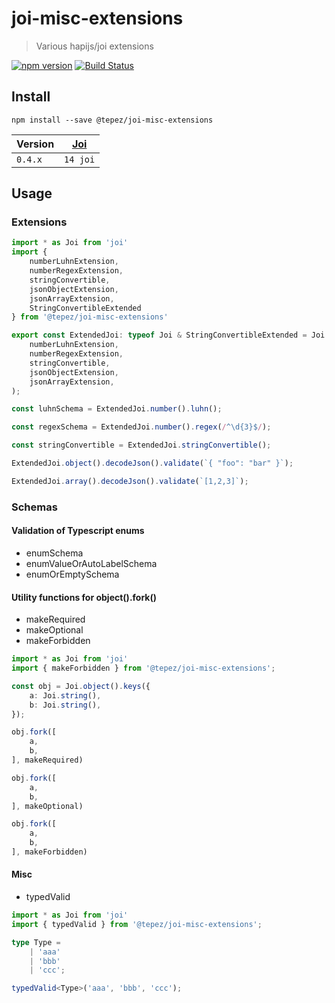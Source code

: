 # joi-misc-extensions
> Various hapijs/joi extensions

[![npm version](https://badge.fury.io/js/%40tepez%2Fjoi-misc-extensions.svg)](https://badge.fury.io/js/%40tepez%2Fjoi-misc-extensions)
[![Build Status](https://secure.travis-ci.org/tepez/joi-misc-extensions.svg?branch=master)](http://travis-ci.org/tepez/joi-misc-extensions)

## Install

```
npm install --save @tepez/joi-misc-extensions
```

| Version |  [Joi](https://github.com/sideway/joi) |
| ------- |  ------------------------------------- |
| `0.4.x`  |  `14 joi`                             |

## Usage

### Extensions

```typescript
import * as Joi from 'joi'
import { 
    numberLuhnExtension, 
    numberRegexExtension, 
    stringConvertible, 
    jsonObjectExtension,
    jsonArrayExtension,
    StringConvertibleExtended
} from '@tepez/joi-misc-extensions'

export const ExtendedJoi: typeof Joi & StringConvertibleExtended = Joi.extend(
    numberLuhnExtension,
    numberRegexExtension,
    stringConvertible,
    jsonObjectExtension,
    jsonArrayExtension,
);

const luhnSchema = ExtendedJoi.number().luhn();

const regexSchema = ExtendedJoi.number().regex(/^\d{3}$/);

const stringConvertible = ExtendedJoi.stringConvertible();

ExtendedJoi.object().decodeJson().validate(`{ "foo": "bar" }`);

ExtendedJoi.array().decodeJson().validate(`[1,2,3]`);
```

### Schemas

#### Validation of Typescript enums

* enumSchema
* enumValueOrAutoLabelSchema
* enumOrEmptySchema

#### Utility functions for object().fork()

* makeRequired
* makeOptional
* makeForbidden

```typescript
import * as Joi from 'joi'
import { makeForbidden } from '@tepez/joi-misc-extensions';

const obj = Joi.object().keys({
    a: Joi.string(),
    b: Joi.string(),
});

obj.fork([
    a,
    b,
], makeRequired)

obj.fork([
    a,
    b,
], makeOptional)

obj.fork([
    a,
    b,
], makeForbidden)
```

#### Misc

* typedValid

```typescript
import * as Joi from 'joi'
import { typedValid } from '@tepez/joi-misc-extensions';

type Type = 
    | 'aaa'
    | 'bbb'
    | 'ccc';

typedValid<Type>('aaa', 'bbb', 'ccc');
```